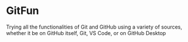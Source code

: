 # GitFun
Trying all the functionalities of Git and GitHub using a variety of sources, whether it be on GitHub itself, Git, VS Code, or on GitHub Desktop
